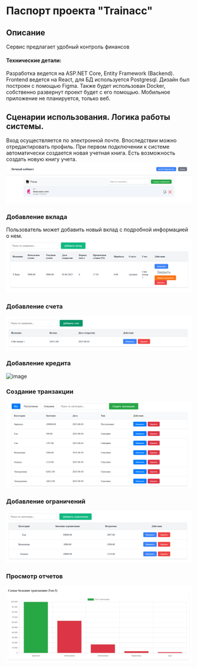 # Паспорт проекта "Trainacc"

## Описание

Сервис предлагает удобный контроль финансов 


#### Технические детали:
Разработка ведется на ASP.NET Core, Entity Framework (Backend).
Frontend ведется на React, для БД используется Postgresql. Дизайн был построен с помощью Figma. Также будет использован Docker, собственно развернут проект будет с его помощью. Мобильное приложение не планируется, только веб.



## Сценарии использования. Логика работы системы.
Вход осуществляется по электронной почте. Впоследствии можно отредактировать профиль.
При первом подключении к системе автоматически создается новая учетная книга.
Есть возможность создать новую книгу учета.
![image](./images/Record.png)

### Добавление вклада 

Пользователь может добавить новый вклад с подробной информацией о нем. 
![image](./images/Deposit.png)

### Добавление счета
![image](./images/Schet.png)

### Добавление кредита
![image](./images/Credit.png)

### Создание транзакции 
![image](./images/Transactions.png)

### Добавление ограничений
![image](./images/Restrictions.png)

### Просмотр отчетов
![image](./images/Otchet.png)
